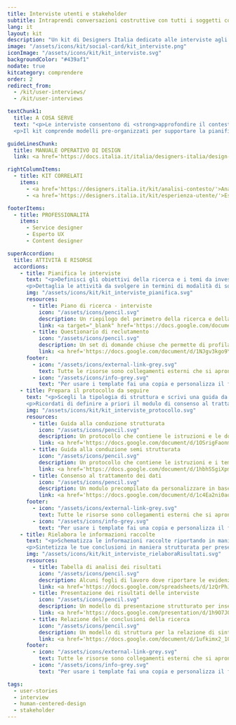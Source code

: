 ```yaml
---
title: Interviste utenti e stakeholder
subtitle: Intraprendi conversazioni costruttive con tutti i soggetti coinvolti nel contesto del servizio
lang: it
layout: kit
description: "Un kit di Designers Italia dedicato alle interviste agli utenti e agli stakeholder del servizio"
image: "/assets/icons/kit/social-card/kit_interviste.png"
iconImage: "/assets/icons/kit/kit_interviste.svg"
backgroundColor: "#439af1"
nodate: true
kitcategory: comprendere
order: 2
redirect_from:
  - /kit/user-interviews/
  - /kit/user-interviews

textChunk1:
  title: A COSA SERVE
  text: "<p>Le interviste consentono di <strong>approfondire il contesto e l’esperienza d’uso di un servizio digitale</strong> in breve tempo, raccogliendo direttamente informazioni tramite i resoconti verbali di tutti i soggetti coinvolti, sia gli attori che contribuiscono alla sua erogazione, sia degli utenti che ne fruiscono (<em>stakeholder</em>).</p>
  <p>Il kit comprende modelli pre-organizzati per supportare la pianificazione e lo svolgimento della ricerca, ma anche l’analisi e sintesi dei suoi risultati.</p>"

guideLinesChunk:
  title: MANUALE OPERATIVO DI DESIGN
  link: <a href='https://docs.italia.it/italia/designers-italia/design-linee-guida-docs/it/stabile/doc/service-design.html' aria-label="Service design (link esterno)" target="_blank">Service design</a>

rightColumnItems:
  - title: KIT CORRELATI
    items:
      - <a href='https://designers.italia.it/kit/analisi-contesto/'>Analisi del contesto</a>
      - <a href='https://designers.italia.it/kit/esperienza-utente/'>Esperienza utente</a>

footerItems:
  - title: PROFESSIONALITÀ
    items:
      - Service designer
      - Esperto UX
      - Content designer

superAccordion:
  title: ATTIVITÀ E RISORSE
  accordions:
    - title: Pianifica le interviste
      text: "<p>Definisci gli obiettivi della ricerca e i temi da investigare: in questo modo sarà più semplice capire quali criteri seguire per strutturare il questionario di selezione dei partecipanti.</p>
      <p>Dettaglia le attività da svolgere in termini di modalità di somministrazione delle interviste e tipologia di protocolli da seguire rispettivamente per utenti e/o stakeholder e pensa alle caratteristiche che gli intervistati dovranno avere per rappresentare appropriatamente il target d'utenza del servizio e/o le figure coinvolte nella sua erogazione, per poi tradurle in domande per il reclutamento.</p>"
      img: "/assets/icons/kit/kit_interviste_pianifica.svg"
      resources:
        - title: Piano di ricerca - interviste
          icon: "/assets/icons/pencil.svg"
          description: Un riepilogo del perimetro della ricerca e della selezione dei partecipanti
          link: <a target="_blank" href='https://docs.google.com/document/d/1G2aq7tvl8ocvhSsZUJzIENd6s5DreTO7bxQSfAj2PDI/edit?usp=sharing' aria-label="Vai alla risorsa (link esterno)" >Vai alla risorsa</a>
        - title: Questionario di reclutamento
          icon: "/assets/icons/pencil.svg"
          description: Un set di domande chiuse che permette di profilare e selezionare i partecipanti alle interviste
          link: <a href='https://docs.google.com/document/d/1NJgv3kgo9YUxAaHLzkMFxWUKbewS8VSijoLNcDh1vcQ/edit#' target="_blank" aria-label="Vai alla risorsa (link esterno)" >Vai alla risorsa</a>
      footer:
        - icon: "/assets/icons/external-link-grey.svg"
          text: Tutte le risorse sono collegamenti esterni che si aprono in una nuova finestra.
        - icon: "/assets/icons/info-grey.svg"
          text: "Per usare i template fai una copia e personalizza il file: trovi le istruzioni nella prima pagina della risorsa."
    - title: Prepara il protocollo da seguire
      text: "<p>Scegli la tipologia di struttura e scrivi una guida da seguire per mantenere il focus e massimizzare l’utilità della conversazione, defininendo i macro temi da affrontare e le rispettiva domande. Organizza i temi in modo da far emergere il rapporto dell'intervistato con il digitale e con il servizio pubblico, per poi affrontare la sua percezione e le relative esigenze in termini di esperienza d'uso, raccogliendo informazioni sulle aspettative.</p>
      <p>Ricordati di definire a priori il modulo di consenso al trattamento dei dati per garantire la privacy dei partecipanti.</p>"
      img: "/assets/icons/kit/kit_interviste_protocollo.svg"
      resources:
        - title: Guida alla conduzione strutturata
          icon: "/assets/icons/pencil.svg"
          description: Un protocollo che contiene le istruzioni e le domande aperte da chiedere durante l'intervista
          link: <a href='https://docs.google.com/document/d/1OSrigFaonmGj_3t-OvNZ2uuA-RIpnjGLv2dNkwexI5E/edit?usp=sharing' target="_blank" aria-label="Vai alla risorsa (link esterno)" >Vai alla risorsa</a>
        - title: Guida alla conduzione semi strutturata
          icon: "/assets/icons/pencil.svg"
          description: Un protocollo che contiene le istruzioni e i temi chiave da trattare durante l'intervista
          link: <a href='https://docs.google.com/document/d/1hbhSSgiXpmN8TrrJIeXhFvER08ZSpY9RiAp1n-NsAB0/edit?usp=sharing' target="_blank" aria-label="Vai alla risorsa (link esterno)" >Vai alla risorsa</a>
        - title: Consenso al trattamento dei dati
          icon: "/assets/icons/pencil.svg"
          description: Un modulo precompilato da personalizzare in base alla ricerca e far firmare prima dell'intervista
          link: <a href='https://docs.google.com/document/d/1c4Ea2ni0aq4_4zq9kaojtrFRH5QQGKhYZvCo2b1mr2U/edit?usp=sharing' target="_blank" aria-label="Vai alla risorsa (link esterno)" >Vai alla risorsa</a>
      footer:
        - icon: "/assets/icons/external-link-grey.svg"
          text: Tutte le risorse sono collegamenti esterni che si aprono in una nuova finestra.
        - icon: "/assets/icons/info-grey.svg"
          text: "Per usare i template fai una copia e personalizza il file: trovi le istruzioni nella prima pagina della risorsa."
    - title: Rielabora le informazioni raccolte
      text: "<p>Schematizza le informazioni raccolte riportando in maniera sintetica i resoconti verbali dei partecipanti per analizzarli sotto diversi punti di vista e sintetizzarli. Categorizza e classifica le evidenze per poi rielaborarle in maniera trasversale e identificare tematiche rilevanti rispetto agli obiettivi della ricerca.</p>
      <p>Sintetizza le tue conclusioni in maniera strutturata per presentarle agli altri stakeholder di progetto e produrre una relazione ad-hoc.</p>"
      img: "/assets/icons/kit/kit_interviste_rielaboraRisultati.svg"
      resources:
        - title: Tabella di analisi dei risultati
          icon: "/assets/icons/pencil.svg"
          description: Alcuni fogli di lavoro dove riportare le evidenze delle interviste per elaborare le conclusioni
          link: <a href='https://docs.google.com/spreadsheets/d/1zQrPhJIl0deg8YHbm87Y7GvCbDwxBNO1OIA33DYWsXE/edit?usp=sharing' target="_blank" aria-label="Vai alla risorsa (link esterno)" >Vai alla risorsa</a>
        - title: Presentazione dei risultati delle interviste
          icon: "/assets/icons/pencil.svg"
          description: Un modello di presentazione strutturato per inserire i risultati delle interviste
          link: <a href='https://docs.google.com/presentation/d/1h9O7JOPhye95nZ2f4zDdzVrtVPmpry6yRH-5R9Y_bEg/edit?usp=sharing' target="_blank" aria-label="Vai alla risorsa (link esterno)" >Vai alla risorsa</a>
        - title: Relazione delle conclusioni della ricerca
          icon: "/assets/icons/pencil.svg"
          description: Un modello di struttura per la relazione di sintesi dei risultati delle interviste
          link: <a href='https://docs.google.com/document/d/1ufkimx2_10Qe4APacfcI6vjoPbMpPwltC2-2MUpUckA/edit?usp=sharing' target="_blank" aria-label="Vai alla risorsa (link esterno)" >Vai alla risorsa</a>
      footer:
        - icon: "/assets/icons/external-link-grey.svg"
          text: Tutte le risorse sono collegamenti esterni che si aprono in una nuova finestra.
        - icon: "/assets/icons/info-grey.svg"
          text: "Per usare i template fai una copia e personalizza il file: trovi le istruzioni nella prima pagina della risorsa."

tags:
  - user-stories
  - interview
  - human-centered-design
  - stakeholder
---
```

